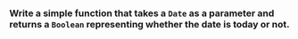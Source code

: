 ### Write a simple function that takes a `Date` as a parameter and returns a `Boolean` representing whether the date is today or not.

